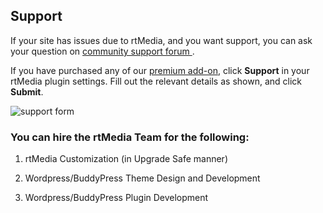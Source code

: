 ##  Support

If your site has issues due to rtMedia, and you want support, you can ask your question on [community support forum ](http://community.rtcamp.com/category/rtmedia). 

If you have purchased any of our [premium add-on](https://rtcamp.com/products/), click **Support** in your rtMedia plugin settings. Fill out the relevant details as shown, and click **Submit**.

![support form](https://cloud.githubusercontent.com/assets/1140051/7612534/194b74f2-f9a9-11e4-9ba3-a5899316d4f5.png)

### You can hire the rtMedia Team for the following:

1. rtMedia Customization (in Upgrade Safe manner)

2. Wordpress/BuddyPress Theme Design and Development

3. Wordpress/BuddyPress Plugin Development

